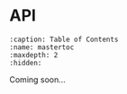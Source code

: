 # API

```{toctree}
:caption: Table of Contents
:name: mastertoc
:maxdepth: 2
:hidden:

```

Coming soon...
